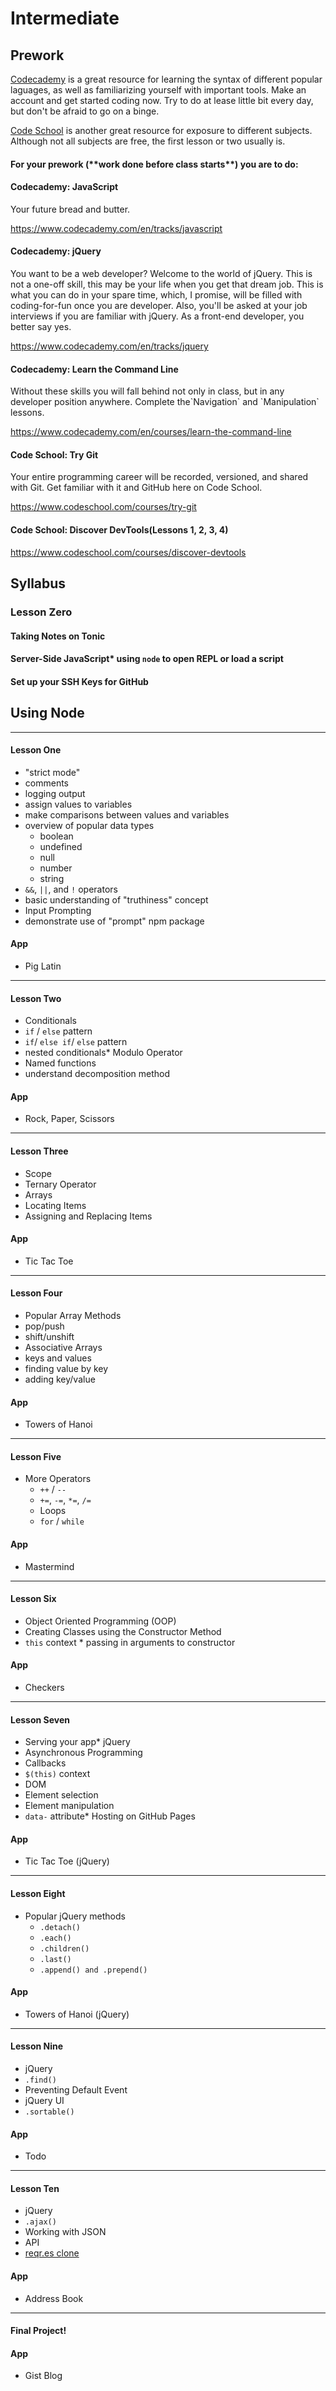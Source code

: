 

# Intermediate

## Prework

[Codecademy](https://www.codecademy.com/) is a great resource for learning the syntax of different popular laguages, as well as familiarizing yourself with important tools. Make an account and get started coding now. Try to do at lease little bit every day, but don't be afraid to go on a binge.

[Code School](https://www.codeschool.com/) is another great resource for exposure to different subjects. Although not all subjects are free, the first lesson or two usually is.

#### For your prework \(\*\*work done before class starts\*\*\) you are to do:

#### Codecademy: JavaScript
Your future bread and butter.

https://www.codecademy.com/en/tracks/javascript

#### Codecademy: jQuery
You want to be a web developer? Welcome to the world of jQuery. This is not a one-off skill, this may be your life when you get that dream job. This is what you can do in your spare time, which, I promise, will be filled with coding-for-fun once you are developer. Also, you'll be asked at your job interviews if you are familiar with jQuery. As a front-end developer, you better say yes.

https://www.codecademy.com/en/tracks/jquery

#### Codecademy: Learn the Command Line
Without these skills you will fall behind not only in class, but in any developer position anywhere. Complete the\`Navigation\` and \`Manipulation\` lessons.

https://www.codecademy.com/en/courses/learn-the-command-line

#### Code School: Try Git

Your entire programming career will be recorded, versioned, and shared with Git. Get familiar with it and GitHub here on Code School.

https://www.codeschool.com/courses/try-git

#### Code School: Discover DevTools(Lessons 1, 2, 3, 4)

https://www.codeschool.com/courses/discover-devtools




## Syllabus

### Lesson Zero
#### Taking Notes on Tonic
#### Server-Side JavaScript* using `node` to open REPL or load a script
#### Set up your SSH Keys for GitHub
## Using Node
---
#### Lesson One
* "strict mode"
* comments
* logging output
* assign values to variables
* make comparisons between values and variables
* overview of popular data types
  * boolean
  * undefined
  * null
  * number
  * string
* `&&`, `||`, and `!` operators
* basic understanding of "truthiness" concept
* Input Prompting
* demonstrate use of "prompt" npm package
#### App
* Pig Latin
---
#### Lesson Two
* Conditionals
* `if` / `else` pattern
* `if`/ `else if`/ `else` pattern
* nested conditionals* Modulo Operator
* Named functions
* understand decomposition method
#### App
* Rock, Paper, Scissors
---
#### Lesson Three
* Scope
* Ternary Operator
* Arrays
* Locating Items
* Assigning and Replacing Items
#### App
* Tic Tac Toe
---
#### Lesson Four
* Popular Array Methods
* pop/push
* shift/unshift
* Associative Arrays
* keys and values
* finding value by key
* adding key/value
#### App
* Towers of Hanoi
---
#### Lesson Five
* More Operators
  * `++` / `--`
  * `+=`, `-=`, `*=`, `/=`
  * Loops
  * `for` / `while`
#### App
* Mastermind

---
#### Lesson Six
* Object Oriented Programming (OOP)
* Creating Classes using the Constructor Method
* `this` context * passing in arguments to constructor
#### App
* Checkers

---
#### Lesson Seven
* Serving your app* jQuery
* Asynchronous Programming
* Callbacks
* `$(this)` context
* DOM
* Element selection
* Element manipulation
* `data-` attribute* Hosting on GitHub Pages
#### App
* Tic Tac Toe (jQuery)
---
#### Lesson Eight
* Popular jQuery methods
  * `.detach()`
  * `.each()`
  * `.children()`
  * `.last()`
  * `.append() and .prepend()`
#### App
* Towers of Hanoi (jQuery)
---
#### Lesson Nine
* jQuery
* `.find()`
* Preventing Default Event
* jQuery UI
* `.sortable()`
#### App
* Todo
---
#### Lesson Ten
* jQuery
* `.ajax()`
* Working with JSON
* API
* [reqr.es clone](reqres-api.herokuapp.com)
#### App
* Address Book
---
#### Final Project!
#### App
* Gist Blog
